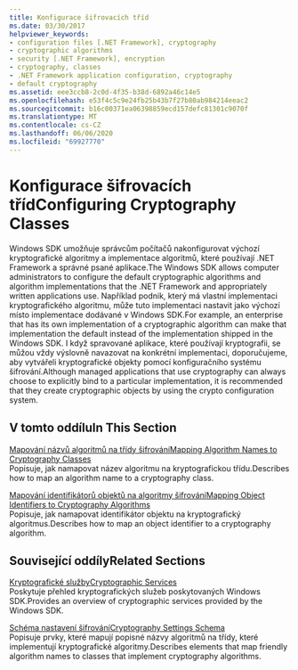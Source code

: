 ```yaml
---
title: Konfigurace šifrovacích tříd
ms.date: 03/30/2017
helpviewer_keywords:
- configuration files [.NET Framework], cryptography
- cryptographic algorithms
- security [.NET Framework], encryption
- cryptography, classes
- .NET Framework application configuration, cryptography
- default cryptography
ms.assetid: eee3ccb8-2c0d-4f35-b38d-6892a46c14e5
ms.openlocfilehash: e53f4c5c9e24fb25b43b7f27b80ab984214eeac2
ms.sourcegitcommit: b16c00371ea06398859ecd157defc81301c9070f
ms.translationtype: MT
ms.contentlocale: cs-CZ
ms.lasthandoff: 06/06/2020
ms.locfileid: "69927770"
---
```

# <a name="configuring-cryptography-classes"></a><span data-ttu-id="eddb5-102">Konfigurace šifrovacích tříd</span><span class="sxs-lookup"><span data-stu-id="eddb5-102">Configuring Cryptography Classes</span></span>
<span data-ttu-id="eddb5-103">Windows SDK umožňuje správcům počítačů nakonfigurovat výchozí kryptografické algoritmy a implementace algoritmů, které používají .NET Framework a správné psané aplikace.</span><span class="sxs-lookup"><span data-stu-id="eddb5-103">The Windows SDK allows computer administrators to configure the default cryptographic algorithms and algorithm implementations that the .NET Framework and appropriately written applications use.</span></span>  <span data-ttu-id="eddb5-104">Například podnik, který má vlastní implementaci kryptografického algoritmu, může tuto implementaci nastavit jako výchozí místo implementace dodávané v Windows SDK.</span><span class="sxs-lookup"><span data-stu-id="eddb5-104">For example, an enterprise that has its own implementation of a cryptographic algorithm can make that implementation the default instead of the implementation shipped in the Windows SDK.</span></span> <span data-ttu-id="eddb5-105">I když spravované aplikace, které používají kryptografii, se můžou vždy výslovně navazovat na konkrétní implementaci, doporučujeme, aby vytvářeli kryptografické objekty pomocí konfiguračního systému šifrování.</span><span class="sxs-lookup"><span data-stu-id="eddb5-105">Although managed applications that use cryptography can always choose to explicitly bind to a particular implementation, it is recommended that they create cryptographic objects by using the crypto configuration system.</span></span>  
  
## <a name="in-this-section"></a><span data-ttu-id="eddb5-106">V tomto oddílu</span><span class="sxs-lookup"><span data-stu-id="eddb5-106">In This Section</span></span>  
 [<span data-ttu-id="eddb5-107">Mapování názvů algoritmů na třídy šifrování</span><span class="sxs-lookup"><span data-stu-id="eddb5-107">Mapping Algorithm Names to Cryptography Classes</span></span>](map-algorithm-names-to-cryptography-classes.md)  
 <span data-ttu-id="eddb5-108">Popisuje, jak namapovat název algoritmu na kryptografickou třídu.</span><span class="sxs-lookup"><span data-stu-id="eddb5-108">Describes how to map an algorithm name to a cryptography class.</span></span>  
  
 [<span data-ttu-id="eddb5-109">Mapování identifikátorů objektů na algoritmy šifrování</span><span class="sxs-lookup"><span data-stu-id="eddb5-109">Mapping Object Identifiers to Cryptography Algorithms</span></span>](map-object-identifiers-to-cryptography-algorithms.md)  
 <span data-ttu-id="eddb5-110">Popisuje, jak namapovat identifikátor objektu na kryptografický algoritmus.</span><span class="sxs-lookup"><span data-stu-id="eddb5-110">Describes how to map an object identifier to a cryptography algorithm.</span></span>  
  
## <a name="related-sections"></a><span data-ttu-id="eddb5-111">Související oddíly</span><span class="sxs-lookup"><span data-stu-id="eddb5-111">Related Sections</span></span>  
 [<span data-ttu-id="eddb5-112">Kryptografické služby</span><span class="sxs-lookup"><span data-stu-id="eddb5-112">Cryptographic Services</span></span>](../../standard/security/cryptographic-services.md)  
 <span data-ttu-id="eddb5-113">Poskytuje přehled kryptografických služeb poskytovaných Windows SDK.</span><span class="sxs-lookup"><span data-stu-id="eddb5-113">Provides an overview of cryptographic services provided by the Windows SDK.</span></span>  
  
 [<span data-ttu-id="eddb5-114">Schéma nastavení šifrování</span><span class="sxs-lookup"><span data-stu-id="eddb5-114">Cryptography Settings Schema</span></span>](./file-schema/cryptography/index.md)  
 <span data-ttu-id="eddb5-115">Popisuje prvky, které mapují popisné názvy algoritmů na třídy, které implementují kryptografické algoritmy.</span><span class="sxs-lookup"><span data-stu-id="eddb5-115">Describes elements that map friendly algorithm names to classes that implement cryptography algorithms.</span></span>
